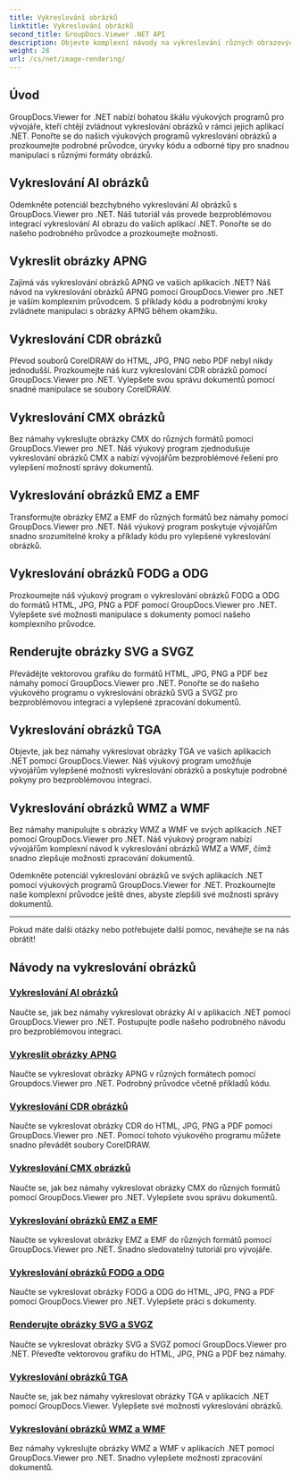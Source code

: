```yaml
---
title: Vykreslování obrázků
linktitle: Vykreslování obrázků
second_title: GroupDocs.Viewer .NET API
description: Objevte komplexní návody na vykreslování různých obrazových formátů pomocí GroupDocs.Viewer pro .NET. Naučte se bezproblémovou integraci a příklady kódování od AI po WMF.
weight: 28
url: /cs/net/image-rendering/
---
```


## Úvod

GroupDocs.Viewer for .NET nabízí bohatou škálu výukových programů pro vývojáře, kteří chtějí zvládnout vykreslování obrázků v rámci jejich aplikací .NET. Ponořte se do našich výukových programů vykreslování obrázků a prozkoumejte podrobné průvodce, úryvky kódu a odborné tipy pro snadnou manipulaci s různými formáty obrázků.

## Vykreslování AI obrázků
Odemkněte potenciál bezchybného vykreslování AI obrázků s GroupDocs.Viewer pro .NET. Náš tutoriál vás provede bezproblémovou integrací vykreslování AI obrazu do vašich aplikací .NET. Ponořte se do našeho podrobného průvodce a prozkoumejte možnosti.

## Vykreslit obrázky APNG
Zajímá vás vykreslování obrázků APNG ve vašich aplikacích .NET? Náš návod na vykreslování obrázků APNG pomocí GroupDocs.Viewer pro .NET je vaším komplexním průvodcem. S příklady kódu a podrobnými kroky zvládnete manipulaci s obrázky APNG během okamžiku.

## Vykreslování CDR obrázků
Převod souborů CorelDRAW do HTML, JPG, PNG nebo PDF nebyl nikdy jednodušší. Prozkoumejte náš kurz vykreslování CDR obrázků pomocí GroupDocs.Viewer pro .NET. Vylepšete svou správu dokumentů pomocí snadné manipulace se soubory CorelDRAW.

## Vykreslování CMX obrázků
Bez námahy vykreslujte obrázky CMX do různých formátů pomocí GroupDocs.Viewer pro .NET. Náš výukový program zjednodušuje vykreslování obrázků CMX a nabízí vývojářům bezproblémové řešení pro vylepšení možností správy dokumentů.

## Vykreslování obrázků EMZ a EMF
Transformujte obrázky EMZ a EMF do různých formátů bez námahy pomocí GroupDocs.Viewer pro .NET. Náš výukový program poskytuje vývojářům snadno srozumitelné kroky a příklady kódu pro vylepšené vykreslování obrázků.

## Vykreslování obrázků FODG a ODG
Prozkoumejte náš výukový program o vykreslování obrázků FODG a ODG do formátů HTML, JPG, PNG a PDF pomocí GroupDocs.Viewer pro .NET. Vylepšete své možnosti manipulace s dokumenty pomocí našeho komplexního průvodce.

## Renderujte obrázky SVG a SVGZ
Převádějte vektorovou grafiku do formátů HTML, JPG, PNG a PDF bez námahy pomocí GroupDocs.Viewer pro .NET. Ponořte se do našeho výukového programu o vykreslování obrázků SVG a SVGZ pro bezproblémovou integraci a vylepšené zpracování dokumentů.

## Vykreslování obrázků TGA
Objevte, jak bez námahy vykreslovat obrázky TGA ve vašich aplikacích .NET pomocí GroupDocs.Viewer. Náš výukový program umožňuje vývojářům vylepšené možnosti vykreslování obrázků a poskytuje podrobné pokyny pro bezproblémovou integraci.

## Vykreslování obrázků WMZ a WMF
Bez námahy manipulujte s obrázky WMZ a WMF ve svých aplikacích .NET pomocí GroupDocs.Viewer pro .NET. Náš výukový program nabízí vývojářům komplexní návod k vykreslování obrázků WMZ a WMF, čímž snadno zlepšuje možnosti zpracování dokumentů.

Odemkněte potenciál vykreslování obrázků ve svých aplikacích .NET pomocí výukových programů GroupDocs.Viewer for .NET. Prozkoumejte naše komplexní průvodce ještě dnes, abyste zlepšili své možnosti správy dokumentů.

---

Pokud máte další otázky nebo potřebujete další pomoc, neváhejte se na nás obrátit!
## Návody na vykreslování obrázků
### [Vykreslování AI obrázků](./render-ai-images/)
Naučte se, jak bez námahy vykreslovat obrázky AI v aplikacích .NET pomocí GroupDocs.Viewer pro .NET. Postupujte podle našeho podrobného návodu pro bezproblémovou integraci.
### [Vykreslit obrázky APNG](./render-apng-images/)
Naučte se vykreslovat obrázky APNG v různých formátech pomocí Groupdocs.Viewer pro .NET. Podrobný průvodce včetně příkladů kódu.
### [Vykreslování CDR obrázků](./render-cdr-images/)
Naučte se vykreslovat obrázky CDR do HTML, JPG, PNG a PDF pomocí GroupDocs.Viewer pro .NET. Pomocí tohoto výukového programu můžete snadno převádět soubory CorelDRAW.
### [Vykreslování CMX obrázků](./render-cmx-images/)
Naučte se, jak bez námahy vykreslovat obrázky CMX do různých formátů pomocí GroupDocs.Viewer pro .NET. Vylepšete svou správu dokumentů.
### [Vykreslování obrázků EMZ a EMF](./render-emz-emf-images/)
Naučte se vykreslovat obrázky EMZ a EMF do různých formátů pomocí GroupDocs.Viewer pro .NET. Snadno sledovatelný tutoriál pro vývojáře.
### [Vykreslování obrázků FODG a ODG](./render-fodg-odg-images/)
Naučte se vykreslovat obrázky FODG a ODG do HTML, JPG, PNG a PDF pomocí GroupDocs.Viewer pro .NET. Vylepšete práci s dokumenty.
### [Renderujte obrázky SVG a SVGZ](./render-svg-svgz-images/)
Naučte se vykreslovat obrázky SVG a SVGZ pomocí GroupDocs.Viewer pro .NET. Převeďte vektorovou grafiku do HTML, JPG, PNG a PDF bez námahy.
### [Vykreslování obrázků TGA](./render-tga-images/)
Naučte se, jak bez námahy vykreslovat obrázky TGA v aplikacích .NET pomocí GroupDocs.Viewer. Vylepšete své možnosti vykreslování obrázků.
### [Vykreslování obrázků WMZ a WMF](./render-wmz-wmf-images/)
Bez námahy vykreslujte obrázky WMZ a WMF v aplikacích .NET pomocí GroupDocs.Viewer pro .NET. Snadno vylepšete možnosti zpracování dokumentů.